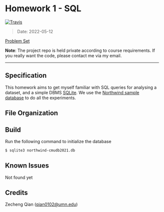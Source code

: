 # Homework 1 - SQL

[![Travis](https://img.shields.io/badge/language-C++-green.svg)]()

> Date: 2022-05-12

[Problem Set](https://15445.courses.cs.cmu.edu/fall2021/homework1/)

**Note**: The project repo is held private according to course requirements. If you really want the code, please contact me via my email.

---

## Specification

This homework aims to get myself familiar with SQL queries for analysing a dataset, and a simple DBMS [SQLite](https://www.sqlite.org/). We use the [Northwind sample database](https://github.com/jpwhite3/northwind-SQLite3) to do all the experiments.

## File Organization

## Build

Run the following command to initialize the database

```bash
$ sqlite3 northwind-cmudb2021.db
```

## Known Issues

Not found yet

## Credits

Zecheng Qian (qian0102@umn.edu)
